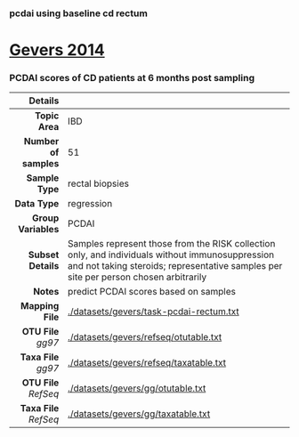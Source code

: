 ### pcdai using baseline cd rectum
# [Gevers 2014]( ../docs/gevers.html )
### PCDAI scores of CD patients at 6 months post sampling

| Details                   |                                                           |
| ------------------------: |-----------------------------------------------------------|
| **Topic Area**                | IBD                                                |
| **Number of samples**         | 51                                         |
| **Sample Type**               | rectal biopsies                                         |
| **Data Type**                 | regression                                           |
| **Group Variables**           | PCDAI                                          |
| **Subset Details**            | Samples represent those from the RISK collection only, and individuals without immunosuppression and not taking steroids; representative samples per site per person chosen arbitrarily                                  |
| **Notes**                     | predict PCDAI scores based on samples                                         |
| **Mapping File**              | [./datasets/gevers/task-pcdai-rectum.txt]( ../datasets/gevers/./datasets/gevers/task-pcdai-rectum.txt)        |
| **OTU File** *gg97*           | [./datasets/gevers/refseq/otutable.txt]( ../datasets/gevers/./datasets/gevers/refseq/otutable.txt)          |
| **Taxa File** *gg97*          | [./datasets/gevers/refseq/taxatable.txt]( ../datasets/gevers/./datasets/gevers/refseq/taxatable.txt)        |
| **OTU File** *RefSeq*         | [./datasets/gevers/gg/otutable.txt]( ../datasets/gevers/./datasets/gevers/gg/otutable.txt)  |
| **Taxa File** *RefSeq*        | [./datasets/gevers/gg/taxatable.txt]( ../datasets/gevers/./datasets/gevers/gg/taxatable.txt)|